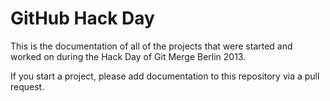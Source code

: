 # GitHub Hack Day

This is the documentation of all of the projects that were started and worked on during the Hack Day of Git Merge Berlin 2013.

If you start a project, please add documentation to this repository via a pull request.
